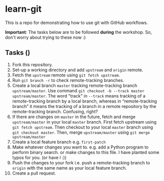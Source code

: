 # learn-git

This is a repo for demonstrating how to use git with GitHub workflows.

**Important**: The tasks below are to be followed **during** the workshop. So, don't worry about trying to these now :)

## Tasks ()

1. Fork this repository.
2. Set-up a working directory and add `upstream` and `origin` remote.
3. Fetch the `upstream` remote using `git fetch upstream`.
4. Run `git branch -r` to check remote-tracking branches.
5. Create a local branch `master` tracking remote-tracking branch `upstream/master`. Use command `git checkout -b --track master upstream/master`. The word "track" in `--track` means tracking of a remote-tracking branch by a local branch, whereas in “remote-tracking branch” it means the tracking of a branch in a remote repository by the remote-tracking branch. Confusing, right?
6. If there are changes on `master` in the future, fetch and merge `upstream/master` in your local `master` branch. First fetch upstream using `git fetch upstream`. Then checkout to your local `master` branch using `git checkout master`. Then, merge `upstream/master` using `git merge upstream/master`
7. Create a local feature branch e.g. `first-patch`
8. Make whatever changes you want to. e.g. add a Python program to perform binary search. or make changes to this file. I have planted some typos for you. (or have I :))
9. Push the changes to your fork i.e. push a remote-tracking branch to `origin` with the same name as your local feature branch.
10. Create a pull request.
